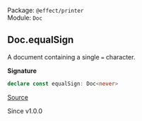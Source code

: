Package: `@effect/printer`<br />
Module: `Doc`<br />

## Doc.equalSign

A document containing a single `=` character.

**Signature**

```ts
declare const equalSign: Doc<never>
```

[Source](https://github.com/Effect-TS/effect/tree/main/packages/printer/src/Doc.ts#L751)

Since v1.0.0